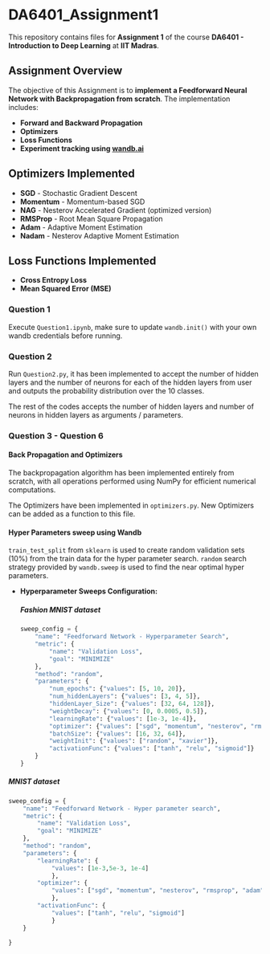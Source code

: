 # DA6401_Assignment1  

This repository contains files for **Assignment 1** of the course **DA6401 - Introduction to Deep Learning** at **IIT Madras**.  

## Assignment Overview  
The objective of this Assignment is to **implement a Feedforward Neural Network with Backpropagation from scratch**. The implementation includes:  

- **Forward and Backward Propagation**  
- **Optimizers**  
- **Loss Functions**   
- **Experiment tracking using [wandb.ai](https://wandb.ai/)** 

## Optimizers Implemented  

- **SGD** - Stochastic Gradient Descent  
- **Momentum** - Momentum-based SGD  
- **NAG** - Nesterov Accelerated Gradient (optimized version)  
- **RMSProp** - Root Mean Square Propagation  
- **Adam** - Adaptive Moment Estimation  
- **Nadam** - Nesterov Adaptive Moment Estimation  

## Loss Functions Implemented  

- **Cross Entropy Loss**  
- **Mean Squared Error (MSE)**

### Question 1
Execute `Question1.ipynb`, make sure to update `wandb.init()` with your own wandb credentials before running.

### Question 2
Run `Question2.py`, it has been implemented to accept the number of hidden layers and the number of neurons for each of the hidden layers from user and outputs the probability distribution over the 10 classes.

The rest of the codes accepts the number of hidden layers and number of neurons in hidden layers as arguments / parameters. 

### Question 3 - Question 6
#### Back Propagation and Optimizers
  The backpropagation algorithm has been implemented entirely from scratch, with all operations performed using NumPy for efficient numerical computations.
  
  The Optimizers have been implemented in `optimizers.py`. New Optimizers can be added as a function to this file.

#### Hyper Parameters sweep using Wandb
  `train_test_split` from `sklearn` is used to create random validation sets (10%) from the train data for the hyper parameter search.
  `random` search strategy provided by `wandb.sweep` is used to find the near optimal hyper parameters.
   
- **Hyperparameter Sweeps Configuration:**  

  ##### Fashion MNIST dataset 

     ```python
     sweep_config = {
         "name": "Feedforward Network - Hyperparameter Search",
         "metric": {
             "name": "Validation Loss",
             "goal": "MINIMIZE"
         },
         "method": "random",
         "parameters": {
             "num_epochs": {"values": [5, 10, 20]},
             "num_hiddenLayers": {"values": [3, 4, 5]},
             "hiddenLayer_Size": {"values": [32, 64, 128]},
             "weightDecay": {"values": [0, 0.0005, 0.5]},
             "learningRate": {"values": [1e-3, 1e-4]},
             "optimizer": {"values": ["sgd", "momentum", "nesterov", "rmsprop", "adam", "nadam"]},
             "batchSize": {"values": [16, 32, 64]},
             "weightInit": {"values": ["random", "xavier"]},
             "activationFunc": {"values": ["tanh", "relu", "sigmoid"]}
         }
     }

##### MNIST dataset

  ``` python
  sweep_config = {
      "name": "Feedforward Network - Hyper parameter search",
      "metric": {
          "name": "Validation Loss",
          "goal": "MINIMIZE"
      },
      "method": "random",
      "parameters": {
          "learningRate": {
              "values": [1e-3,5e-3, 1e-4]
              },
          "optimizer": {
              "values": ["sgd", "momentum", "nesterov", "rmsprop", "adam", "nadam"]
              },
          "activationFunc": {
              "values": ["tanh", "relu", "sigmoid"]
              }
      }
      
  }
  
